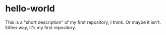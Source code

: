 # hello-world
This is a "short description" of my first repository, I think. Or maybe it isn't. Either way, it's my first repository.

